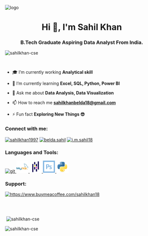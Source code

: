 ![logo](https://github.com/SahilKhan-CSE/SahilKhan-CSE/blob/main/mt7sv4zp7s4yxmx3l583.gif)
<h1 align="center">Hi 👋, I'm Sahil Khan</h1>
<h3 align="center">B.Tech Graduate Aspiring Data Analyst From India.</h3>
<p align="left"> <img src="https://komarev.com/ghpvc/?username=sahilkhan-cse&label=Profile%20views&color=0e75b6&style=flat" alt="sahilkhan-cse" /> </p>

<p align="left"> <a href="https://twitter.com/" target="blank"><img src="https://img.shields.io/twitter/follow/?logo=twitter&style=for-the-badge" alt="" /></a> </p>

- 🎓 I’m currently working **Analytical skill**

- 📝 I’m currently learning **Excel, SQL, Python, Power BI**

- 💬 Ask me about **Data Analysis, Data Visualization**

- 📫 How to reach me **sahilkhanbelda18@gmail.com**

- ⚡ Fun fact **Exploring New Things 😎**

<h3 align="left">Connect with me:</h3>
<p align="left">
<a href="https://linkedin.com/in/sahilkhan1997" target="blank"><img align="center" src="https://raw.githubusercontent.com/rahuldkjain/github-profile-readme-generator/master/src/images/icons/Social/linked-in-alt.svg" alt="sahilkhan1997" height="30" width="40" /></a>
<a href="https://fb.com/belda.sahil" target="blank"><img align="center" src="https://raw.githubusercontent.com/rahuldkjain/github-profile-readme-generator/master/src/images/icons/Social/facebook.svg" alt="belda.sahil" height="30" width="40" /></a>
<a href="https://instagram.com/i.m.sahil18" target="blank"><img align="center" src="https://raw.githubusercontent.com/rahuldkjain/github-profile-readme-generator/master/src/images/icons/Social/instagram.svg" alt="i.m.sahil18" height="30" width="40" /></a>
</p>

<h3 align="left">Languages and Tools:</h3>
<p align="left"> <a href="https://git-scm.com/" target="_blank" rel="noreferrer"> <img src="https://www.vectorlogo.zone/logos/git-scm/git-scm-icon.svg" alt="git" width="40" height="40"/> </a> <a href="https://www.mysql.com/" target="_blank" rel="noreferrer"> <img src="https://raw.githubusercontent.com/devicons/devicon/master/icons/mysql/mysql-original-wordmark.svg" alt="mysql" width="40" height="40"/> </a> <a href="https://pandas.pydata.org/" target="_blank" rel="noreferrer"> <img src="https://raw.githubusercontent.com/devicons/devicon/2ae2a900d2f041da66e950e4d48052658d850630/icons/pandas/pandas-original.svg" alt="pandas" width="40" height="40"/> </a> <a href="https://www.photoshop.com/en" target="_blank" rel="noreferrer"> <img src="https://raw.githubusercontent.com/devicons/devicon/master/icons/photoshop/photoshop-line.svg" alt="photoshop" width="40" height="40"/> </a> <a href="https://www.python.org" target="_blank" rel="noreferrer"> <img src="https://raw.githubusercontent.com/devicons/devicon/master/icons/python/python-original.svg" alt="python" width="40" height="40"/> </a> </p>

<h3 align="left">Support:</h3>
<p><a href="https://www.buymeacoffee.com/https://www.buymeacoffee.com/sahilkhan18"> <img align="bottom" src="https://cdn.buymeacoffee.com/buttons/v2/default-yellow.png" height="50" width="210" alt="https://www.buymeacoffee.com/sahilkhan18" /></a></p><br><br>

<p>&nbsp;<img align="center" src="https://github-readme-stats.vercel.app/api?username=sahilkhan-cse&show_icons=true&locale=en" alt="sahilkhan-cse" /></p>

<p><img align="center" src="https://github-readme-streak-stats.herokuapp.com/?user=sahilkhan-cse&" alt="sahilkhan-cse" /></p>
